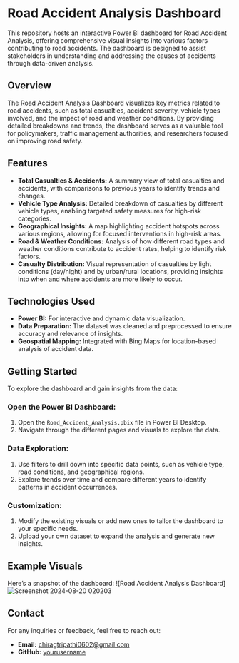 # Road Accident Analysis Dashboard

This repository hosts an interactive Power BI dashboard for Road Accident Analysis, offering comprehensive visual insights into various factors contributing to road accidents. The dashboard is designed to assist stakeholders in understanding and addressing the causes of accidents through data-driven analysis.

## Overview
The Road Accident Analysis Dashboard visualizes key metrics related to road accidents, such as total casualties, accident severity, vehicle types involved, and the impact of road and weather conditions. By providing detailed breakdowns and trends, the dashboard serves as a valuable tool for policymakers, traffic management authorities, and researchers focused on improving road safety.

## Features
- **Total Casualties & Accidents:** A summary view of total casualties and accidents, with comparisons to previous years to identify trends and changes.
- **Vehicle Type Analysis:** Detailed breakdown of casualties by different vehicle types, enabling targeted safety measures for high-risk categories.
- **Geographical Insights:** A map highlighting accident hotspots across various regions, allowing for focused interventions in high-risk areas.
- **Road & Weather Conditions:** Analysis of how different road types and weather conditions contribute to accident rates, helping to identify risk factors.
- **Casualty Distribution:** Visual representation of casualties by light conditions (day/night) and by urban/rural locations, providing insights into when and where accidents are more likely to occur.

## Technologies Used
- **Power BI:** For interactive and dynamic data visualization.
- **Data Preparation:** The dataset was cleaned and preprocessed to ensure accuracy and relevance of insights.
- **Geospatial Mapping:** Integrated with Bing Maps for location-based analysis of accident data.

## Getting Started
To explore the dashboard and gain insights from the data:

### Open the Power BI Dashboard:

1. Open the `Road_Accident_Analysis.pbix` file in Power BI Desktop.
2. Navigate through the different pages and visuals to explore the data.

### Data Exploration:

1. Use filters to drill down into specific data points, such as vehicle type, road conditions, and geographical regions.
2. Explore trends over time and compare different years to identify patterns in accident occurrences.

### Customization:

1. Modify the existing visuals or add new ones to tailor the dashboard to your specific needs.
2. Upload your own dataset to expand the analysis and generate new insights.

## Example Visuals

Here’s a snapshot of the dashboard:
![Road Accident Analysis Dashboard]![Screenshot 2024-08-20 020203](https://github.com/user-attachments/assets/88e71178-5fdd-4b35-8d2a-1193bbb9baa9)


## Contact
For any inquiries or feedback, feel free to reach out:
- **Email:** chiragtripathi0602@gmail.com
- **GitHub:** [yourusername](https://github.com/Chirag060)


